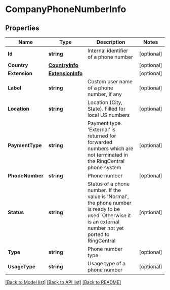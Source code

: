 # CompanyPhoneNumberInfo

## Properties

Name | Type | Description | Notes
------------ | ------------- | ------------- | -------------
**Id** | **string** | Internal identifier of a phone number | [optional] 
**Country** | [**CountryInfo**](CountryInfo.md) |  | [optional] 
**Extension** | [**ExtensionInfo**](ExtensionInfo.md) |  | [optional] 
**Label** | **string** | Custom user name of a phone number, if any | [optional] 
**Location** | **string** | Location (City, State). Filled for local US numbers | [optional] 
**PaymentType** | **string** | Payment type. &#39;External&#39; is returned for forwarded numbers which are not terminated in the RingCentral phone system | [optional] 
**PhoneNumber** | **string** | Phone number | [optional] 
**Status** | **string** | Status of a phone number. If the value is &#39;Normal&#39;, the phone number is ready to be used. Otherwise it is an external number not yet ported to RingCentral | [optional] 
**Type** | **string** | Phone number type | [optional] 
**UsageType** | **string** | Usage type of a phone number | [optional] 

[[Back to Model list]](../README.md#documentation-for-models) [[Back to API list]](../README.md#documentation-for-api-endpoints) [[Back to README]](../README.md)


